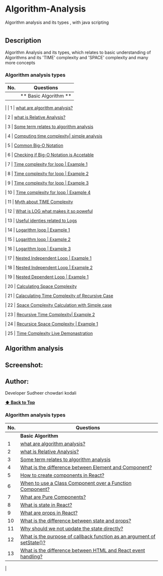 # Algorithm-Analysis
Algorithm analysis and its types , with java scripting
# 

## Description
<p> Algorithm Analysis and its types, which relates to basic understanding of Algorithms and its 'TIME' complexity and 'SPACE' complexity and many more concepts </p>



<!--## Tech-stack
<p> Project is done entirely with Javascript </p>-->

### Algorithm analysis types

| No. | Questions                                                                                                                                                  |
| --- | -------------------------------------------------------------------------------------------------------------------------------------------------------------------------------------------------------------------------------- |
|     | ** Basic Algorithm **  
|
| 1   |  [what are algorithm analysis?](#what-are-Algorithm-analysis)

| 2   | [what is Relative Analysis?](#what-is-Relative-analysis)

| 3   | [Some term relates to algorithm analysis](#Some-term-relate-to-algorithm-analysis)

| 4   | [Computing time complexity| simple analysis](#Computing-time-complexity|simple-analysis)


| 5   | [Common Big-O Notation](#Common-Big-O-Notation)


| 6   | [Checking if Big-O Notation is Accetable](#Checking-if-Big-O-Notation-is-Accetable)

| 7   | [Time complexity for loop | Example 1 ](#Time-complexity-for-loop-|-Example-1 )

| 8   | [Time complexity for loop | Example 2 ](#Time-complexity-for-loop-|-Example-2 )

| 9   | [Time complexity for loop | Example 3 ](#Time-complexity-for-loop-|-Example-3 )

| 10  | [Time complexity for loop | Example 4 ](#Time-complexity-for-loop-|-Example-4 )

| 11  | [Myth about TIME Complexity](#Myth-about-TIME-Complexity)

| 12  | [What is LOG what makes it so poweful](#[What-is-LOG-what-makes-it-so-poweful)
          
| 13  | [Useful identies related to Logs](#Useful-identies-related-to-Logs)        

| 14  | [Logarithm loop | Example 1](#Logarithm-loop-|-Example-1)

| 15  | [Logarithm loop | Example 2](#)

| 16  | [Logarithm loop | Example 3](#)

| 17  | [Nested Independent Loop | Example 1](#)

| 18  | [Nested Independent Loop | Example 2](#)

| 19  | [Nested Dependent Loop | Example 1](#)

| 20  | [Calculating Space Complexity](#)

| 21  | [Calaculating Time Complexity of Recursive Case](#)

| 22  | [Space Complexity Calculation with Simple case](#)

| 23  | [Recursive Time Complexity| Example 2](#)

| 24  | [Recursice Space Complexity | Example 1](#)

| 25  | [Time Complexity Live Demonastration](#)



 ## Algorithm analysis

<!--<ol>
                <li> what is Algorithm Analysis </li>
                <li> what is Relative Analysis</li>
                <li> Some term relates to algorithm analysis </li>
                <li> Computing time complexity| Simple Example1 </li>
                <li> Common Big-O Notation</li>
                <li> Checking if Big-O Notation is Accetable </li>  
                <li> Time complexity for Loop | Example 1 </li>
                <li> Time complexity for Loop | Example 2 </li>
                <li> Time complexity for Loop | Example 3 </li>
                <li> Time complexity for Loop | Example 4 </li>
                <li> Myth about TIME Complexity </li>
                <li> What is LOG what makes it so Powerful </li>
                <li> Useful Identities related to logs </li>
                <li> Logarithm loop | Example1 </li>
                <li> Logarithm loop | Example2 </li>
                <li> Logarithm loop | Example3 </li>
                <li> Nexted Independent Loop | Example 1 </li>
                <li> Nexted Independent Loop | Example 2 </li>
                <li> Nexted Dependent Loop | Example 1 </li>
                <li> calculating space complexity </li>
                <li> calculating time complexity of recrusive cases</li>
                <li> space complexity calculation simple case</li>
                <li> Recursive Time Complexity | Example 2 </li>
                <li> Recursive Space Complexity | Example 2 </li>
                <li> Time complexity Live Demonistration </li>
</ol>-->


## Screenshot:

<!--![Image of TREX GAME](./trex.png)-->

## Author:

Developer Sudheer chowdari kodali

  **[⬆ Back to Top](#Algorithm-analysis-types)**






  ### Algorithm analysis types

| No. | Questions                                                                                                                                                  |
| --- | -------------------------------------------------------------------------------------------------------------------------------------------------------------------------------------------------------------------------------- |
|     | **Basic Algorithm**                                                                                                                                        |
| 1   | [what are algorithm analysis?](#)                                                                                                                          |                                                                      
| 2   | [what is Relative Analysis?](#)                                                                             |                                                                      
| 3   | [Some term relates to algorithm analysis](#)                                                                                                                               |                                                                    
| 4   | [What is the difference between Element and Component?](#what-is-the-difference-between-element-and-component)                                             |                                                                      
| 5   | [How to create components in React?](#how-to-create-components-in-react)                                                                                   |                                                                      
| 6   | [When to use a Class Component over a Function Component?](#when-to-use-a-class-component-over-a-function-component)                                       |                                                                      
| 7   | [What are Pure Components?](#what-are-pure-components)                                                                                                     |                                                                      
| 8   | [What is state in React?](#what-is-state-in-react)                                                                                                         |                                                                      
| 9   | [What are props in React?](#what-are-props-in-react)                                                                                                       |                                                                     
| 10  | [What is the difference between state and props?](#what-is-the-difference-between-state-and-props)                                                         |                                                                      
| 11  | [Why should we not update the state directly?](#why-should-we-not-update-the-state-directly)                                                               |                                                                      
| 12  | [What is the purpose of callback function as an argument of setState()?](#what-is-the-purpose-of-callback-function-as-an-argument-of-setstate)             |                                                                     
| 13  | [What is the difference between HTML and React event handling?](#what-is-the-difference-between-html-and-react-event-handling)                             |                                                                    
  |
